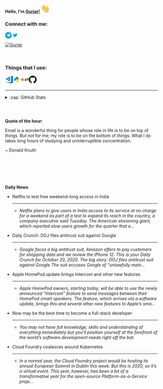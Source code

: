 #### Hello, I'm [Gurjar!](https://GurjarKing.github.io) <img src="https://raw.githubusercontent.com/ABSphreak/ABSphreak/master/gifs/Hi.gif" width="30px"></h2>


### Connect with me:

[<img align="left" alt="Gurjar | Telegram" width="22px" src="https://raw.githubusercontent.com/github/explore/80688e429a7d4ef2fca1e82350fe8e3517d3494d/topics/telegram/telegram.png" />][Telegram]
[<img align="left" alt="Gurjar | Twitter" width="22px" src="https://raw.githubusercontent.com/github/explore/80688e429a7d4ef2fca1e82350fe8e3517d3494d/topics/twitter/twitter.png" />][Twitter]
<br >
<br >
<a href="https://github.com/GurjarKing"><img src="https://komarev.com/ghpvc/?username=GurjarKing" alt="Gurjar" /></a> <br />
<br />
<br />
<!-- <br >

![](https://visitor-badge.glitch.me/badge?page_id=GurjarKing)

<br /> -->

### Things that I use:

[<img align="left" alt="Visual Studio Code" width="26px" src="https://raw.githubusercontent.com/github/explore/80688e429a7d4ef2fca1e82350fe8e3517d3494d/topics/visual-studio-code/visual-studio-code.png" />][VSCode]
[<img align="left" alt="Python" width="26px" src="https://raw.githubusercontent.com/github/explore/80688e429a7d4ef2fca1e82350fe8e3517d3494d/topics/python/python.png" />][Python]
[<img align="left" alt="Git" width="26px" src="https://raw.githubusercontent.com/github/explore/80688e429a7d4ef2fca1e82350fe8e3517d3494d/topics/git/git.png" />][Git]
[<img align="left" alt="GitHub" width="26px" src="https://raw.githubusercontent.com/github/explore/78df643247d429f6cc873026c0622819ad797942/topics/github/github.png" />][Github]

<br />
<br />

---
<details>
  <summary>:zap: GitHub Stats</summary>

<img align="left" alt="Gurjar's Github Stats" src="https://github-readme-stats.vercel.app/api?username=GurjarKing&show_icons=true&hide_border=true&count_private=true&include_all_commit=true&theme=algolia" />

</details>

<!-- ### 🔔 My latest tweet
<a href="https://twitter.com/Gurjar_King43" target="_blank">
	<img src="https://github.com/GurjarKing/GurjarKing/raw/master/tweet.png" width="70%" align="center" alt="Click to view on Twitter" title="My latest tweet, as an image"/>
</a> -->
<br>

<pre>

</pre>

**Quote of the hour:**

Email is a wonderful thing for people whose role in life is to be on top of things. But not for me; my role is to be on the bottom of things. What I do takes long hours of studying and uninterruptible concentration.

~ Donald Knuth
<pre>

</pre>
<br>
<pre>


</pre>
<strong>Daily News</strong>
  
  - Netflix to test free weekend-long access in India
     <hr/>
     
      - *Netflix plans to give users in India access to its service at no charge for a weekend as part of a test to expand its reach in the country, a company executive said Tuesday. The American streaming giant, which reported slow users growth for the quarter that e…*
     
  - Daily Crunch: DOJ files antitrust suit against Google
      <hr/>
      
      - *Google faces a big antitrust suit, Amazon offers to pay customers for shopping data and we review the iPhone 12. This is your Daily Crunch for October 20, 2020. The big story: DOJ files antitrust suit against Google The suit accuses Google of “unlawfully main…*
      
  - Apple HomePod update brings Intercom and other new features
      <hr/>
      
      - *Apple HomePod owners, starting today, will be able to use the newly announced “Intercom” feature to send messages between their HomePod smart speakers. The feature, which arrives via a software update, brings this and several other new features to Apple’s sma…*
      
  - Now may be the best time to become a full-stack developer
      <hr/>
      
      - *You may not have full knowledge, skills and understanding of everything immediately but you'll position yourself at the forefront of the world’s software development needs right off the bat.*
       
  - Cloud Foundry coalesces around Kubernetes
      <hr/>
       
       - *In a normal year, the Cloud Foundry project would be hosting its annual European Summit in Dublin this week. But this is 2020, so it’s a virtual event. This year, however, has been a bit of a transformative year for the open-source Platform-as-a-Service proje…*
      

<br />

[VSCode]: https://code.visualstudio.com/
[Python]: https://www.python.org/
[Git]: https://git-scm.com/
[Github]: https://github.com/
[Telegram]: https://t.me/Gurjar_King/
[Twitter]: https://twitter.com/Gurjar_King43/
